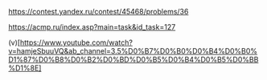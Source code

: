 https://contest.yandex.ru/contest/45468/problems/36

https://acmp.ru/index.asp?main=task&id_task=127 

(v)[https://www.youtube.com/watch?v=hamjeSbuuVQ&ab_channel=3.5%D0%B7%D0%B0%D0%B4%D0%B0%D1%87%D0%B8%D0%B2%D0%BD%D0%B5%D0%B4%D0%B5%D0%BB%D1%8E]
